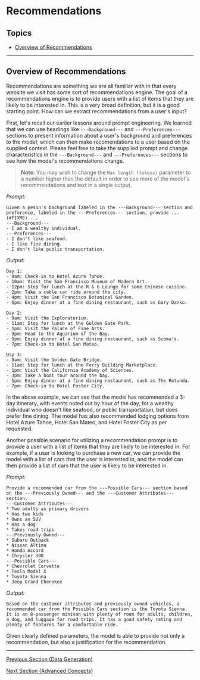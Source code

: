 # Recommendations

## Topics
- [Overview of Recommendations](#overview-of-recommendations)

---
## Overview of Recommendations
Recommendations are something we are all familiar with in that every website we visit has some sort of recommendations engine. The goal of a recommendations engine is to provide users with a list of items that they are likely to be interested in. This is a very broad definition, but it is a good starting point. How can we extract recommendations from a user's input?

First, let's recall our earlier lessons around prompt engineering. We learned that we can use headings like `---Background---` and `---Preferences---` sections to present information about a user's background and preferences to the model, which can then make recomendations to a user based on the supplied context. Please feel free to take the supplied prompt and change characteristics in the `---Background---` and `---Preferences---` sections to see how the model's recommendations change.

> **Note:** You may wish to change the `Max length (tokens)` parameter to a number higher than the default in order to see more of the model's recommendations and text in a single output.

*Prompt:*
```
Given a peson's background labeled in the ---Background--- section and preference, labeled in the ---Preferences--- section, provide ... (#FIXME) ...
---Background---
- I am a wealthy individual.
---Preferences---
- I don't like seafood.
- I like fine dining.
- I don't like public transportation.
```

*Output:*
```
Day 1:
- 9am: Check-in to Hotel Azure Tahoe.
- 10am: Visit the San Francisco Museum of Modern Art.
- 12pm: Stop for lunch at the R & G Lounge for some Chinese cuisine.
- 2pm: Take a cable car ride around the city.
- 4pm: Visit the San Francisco Botanical Garden.
- 6pm: Enjoy dinner at a fine dining restaurant, such as Gary Danko.

Day 2:
- 9am: Visit the Exploratorium.
- 11am: Stop for lunch at the Golden Gate Park.
- 1pm: Visit the Palace of Fine Arts.
- 3pm: Head to the Aquarium of the Bay.
- 5pm: Enjoy dinner at a fine dining restaurant, such as Scoma's.
- 7pm: Check-in to Hotel San Mateo.

Day 3:
- 9am: Visit the Golden Gate Bridge.
- 11am: Stop for lunch at the Ferry Building Marketplace.
- 1pm: Visit the California Academy of Sciences.
- 3pm: Take a boat tour around the bay.
- 5pm: Enjoy dinner at a fine dining restaurant, such as The Rotunda.
- 7pm: Check-in to Hotel Foster City.
```
In the above example, we can see that the model has recommended a 3-day itinerary, with events noted out by hour of the day, for a wealthy individual who doesn't like seafood, or public transportation, but does prefer fine dining. The model has also recommended lodging options from Hotel Azure Tahoe, Hotel San Mateo, and Hotel Foster City as per requested.

Another possible scenario for utilizing a recommendation prompt is to provide a user with a list of items that they are likely to be interested in. For example, if a user is looking to purchase a new car, we can provide the model with a list of cars that the user is interested in, and the model can then provide a list of cars that the user is likely to be interested in.

*Prompt:*
```
Provide a recommended car from the ---Possible Cars--- section based on the ---Previously Owned--- and the ---Customer Attributes--- section.
---Customer Attributes---
* Two adults as primary drivers
* Has two kids
* Owns an SUV
* Has a dog
* Takes road trips
---Previously Owned---
* Subaru Outback
* Nissan Altima
* Honda Accord
* Chrysler 300
---Possible Cars---
* Chevrolet Corvette
* Tesla Model X
* Toyota Sienna
* Jeep Grand Cherokee
```

*Output:*
```
Based on the customer attributes and previously owned vehicles, a recommended car from the Possible Cars section is the Toyota Sienna. It is an 8-passenger minivan with plenty of room for adults, children, a dog, and luggage for road trips. It has a good safety rating and plenty of features for a comfortable ride.
```
Given clearly defined parameters, the model is able to provide not only a recommendation, but also a justification for the recommendation.

---
[Previous Section (Data Generation)](./07_Data_Generation.md)

[Next Section (Advanced Concepts)](../03_Advanced_Concepts.md)
